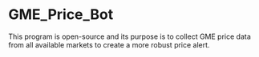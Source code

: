 # GME_Price_Bot

This program is open-source and its purpose is to collect GME price data from all available markets to create a more robust price alert.
